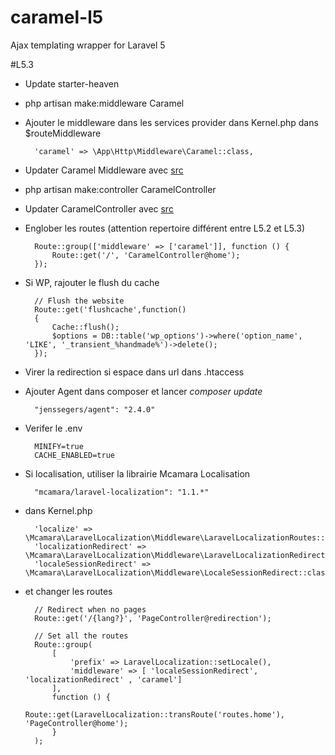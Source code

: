 # caramel-l5
Ajax templating wrapper for Laravel 5

#L5.3

* Update starter-heaven
* php artisan make:middleware Caramel
* Ajouter le middleware dans les services provider dans Kernel.php dans $routeMiddleware

        'caramel' => \App\Http\Middleware\Caramel::class,

* Updater Caramel Middleware avec [src](https://github.com/jcsuzanne/caramel-l5/blob/master/src/CaramelMiddleware/Caramel.php)
* php artisan make:controller CaramelController
* Updater CaramelController avec [src](https://github.com/jcsuzanne/caramel-l5/blob/master/src/CaramelController/Caramel.php)
* Englober les routes (attention repertoire différent entre L5.2 et L5.3)

        Route::group(['middleware' => ['caramel']], function () {
            Route::get('/', 'CaramelController@home');
        });

* Si WP, rajouter le flush du cache

        // Flush the website
        Route::get('flushcache',function()
        {
            Cache::flush();
            $options = DB::table('wp_options')->where('option_name', 'LIKE', '_transient_%handmade%')->delete();
        });

* Virer la redirection si espace dans url dans .htaccess
* Ajouter Agent dans composer et lancer *composer update*

        "jenssegers/agent": "2.4.0"

* Verifer le .env

        MINIFY=true
        CACHE_ENABLED=true

* Si localisation, utiliser la librairie Mcamara Localisation

        "mcamara/laravel-localization": "1.1.*"

* dans Kernel.php

        'localize' => \Mcamara\LaravelLocalization\Middleware\LaravelLocalizationRoutes::class,
        'localizationRedirect' => \Mcamara\LaravelLocalization\Middleware\LaravelLocalizationRedirectFilter::class,
        'localeSessionRedirect' => \Mcamara\LaravelLocalization\Middleware\LocaleSessionRedirect::class

* et changer les routes

        // Redirect when no pages
        Route::get('/{lang?}', 'PageController@redirection');

        // Set all the routes
        Route::group(
            [
                'prefix' => LaravelLocalization::setLocale(),
                'middleware' => [ 'localeSessionRedirect', 'localizationRedirect' , 'caramel']
            ],
            function () {
                Route::get(LaravelLocalization::transRoute('routes.home'), 'PageController@home');
            }
        );

